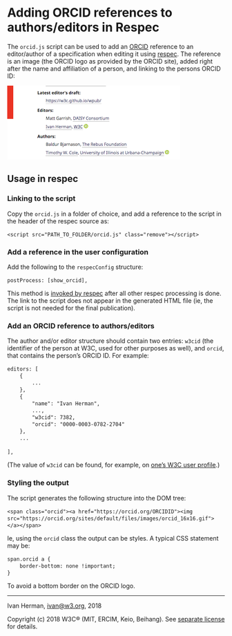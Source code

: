
# Adding ORCID references to authors/editors in Respec

The `orcid.js` script can be used to add an [ORCID](https://www.orcid.org) reference to an editor/author of a specification when editing it using [respec](https://github.com/w3c/respec/wiki). The reference is an image (the ORCID logo as provided by the ORCID site), added right after the name and affiliation of a person, and linking to the persons ORCID ID:


![example of editors in a document with an ORCID logo](./example.png)

## Usage in respec

### Linking to the script

Copy the `orcid.js` in a folder of choice, and add a reference to the script in the header of the respec source as:

```
<script src="PATH_TO_FOLDER/orcid.js" class="remove"></script>
```

### Add a reference in the user configuration

Add the following to the `respecConfig` structure:

```
postProcess: [show_orcid],
```

This method is [invoked by respec](https://github.com/w3c/respec/wiki/postProcess) after all other respec processing is done. The link to the script does not appear in the generated HTML file (ie, the script is not needed for the final publication).

### Add an ORCID reference to authors/editors

The author and/or editor structure should contain two entries: `w3cid` (the identifier of the person at W3C, used for other purposes as well), and `orcid`, that contains the person’s ORCID ID. For example:

```
editors: [
    {
  		...
    },
    {
        "name": "Ivan Herman",
        ...,
        "w3cid": 7382,
        "orcid": "0000-0003-0782-2704"
    },
    ...

],

```


(The value of `w3cid` can be found, for example, on [one’s W3C user profile](https://www.w3.org/users/myprofile).)

### Styling the output

The script generates the following structure into the DOM tree:

```
<span class="orcid"><a href="https://orcid.org/ORCIDID"><img src="https://orcid.org/sites/default/files/images/orcid_16x16.gif"></a></span>
```


Ie, using the `orcid` class the output can be styles. A typical CSS statement may be:


```
span.orcid a {
	border-bottom: none !important;
}
```

To avoid a bottom border on the ORCID logo.

---

Ivan Herman, <ivan@w3.org>, 2018

Copyright (c) 2018 W3C® (MIT, ERCIM, Keio, Beihang). See [separate license](./LICENSE) for details.





